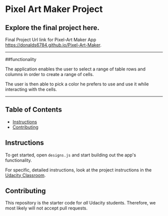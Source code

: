 # Pixel Art Maker Project

## Explore the final project here.
Final Project Url link for Pixel-Art Maker App <https://donalds6784.github.io/Pixel-Art-Maker>.

--------------------------------------------------------

##functionality

The application enables the user to select a range of table rows and columns in order to create a range of cells.

The user is then able to pick a color he prefers to use and use it while interacting with the cells.

--------------------------------------------------------
## Table of Contents

* [Instructions](#instructions)
* [Contributing](#contributing)

## Instructions

To get started, open `designs.js` and start building out the app's functionality.

For specific, detailed instructions, look at the project instructions in the [Udacity Classroom](https://classroom.udacity.com/me).

## Contributing

This repository is the starter code for _all_ Udacity students. Therefore, we most likely will not accept pull requests.